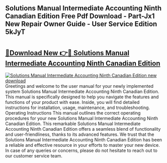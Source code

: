 ## Solutions Manual Intermediate Accounting Ninth Canadian Edition Free Pdf Download - Part-Jx1 New Repair Owner Guide - User Service Edition 5kJyT

# <h2><a href="http://bc53113.oget.top/?id=Solutions+Manual+Intermediate+Accounting+Ninth+Canadian+Edition">🔗Download New 👉🔴 Solutions Manual Intermediate Accounting Ninth Canadian Edition</a></h2>

[![Solutions Manual Intermediate Accounting Ninth Canadian Edition new download](https://i.imgur.com/5g1atiW.png)](http://bc53113.oget.top/?id=Solutions+Manual+Intermediate+Accounting+Ninth+Canadian+Edition)
Greetings and welcome to the user manual for your newly implemented system Solutions Manual Intermediate Accounting Ninth Canadian Edition. This manual is specifically designed to help you navigate the features and functions of your product with ease. Inside, you will find detailed instructions for installation, usage, maintenance, and troubleshooting. Operating Instructions This manual outlines the correct operating procedures for your new Solutions Manual Intermediate Accounting Ninth Canadian Edition. This remarkable Solutions Manual Intermediate Accounting Ninth Canadian Edition offers a seamless blend of functionality and user-friendliness, thanks to its advanced features. We trust that the Solutions Manual Intermediate Accounting Ninth Canadian Edition has been a reliable and effective resource in your efforts to master your new device. In case of any queries or concerns, please do not hesitate to reach out to our customer service team.
